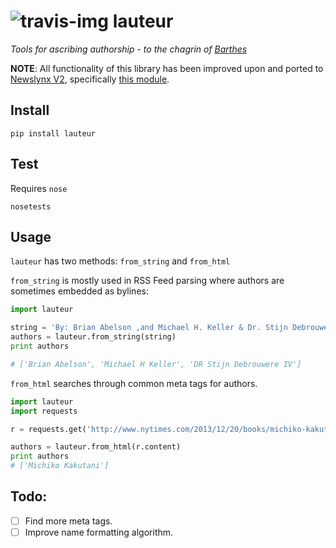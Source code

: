 ![travis-img](https://travis-ci.org/newslynx/lauteur.svg)
lauteur
======
_Tools for ascribing authorship - to the chagrin of [Barthes](http://en.wikipedia.org/wiki/Death_of_the_Author)_

**NOTE**: All functionality of this library has been improved upon and ported to [Newslynx V2](http://github.com/newslynx/newslynx), specifically [this module](https://github.com/newslynx/newslynx/blob/master/newslynx/lib/author.py).
## Install
```
pip install lauteur
```

## Test
Requires `nose`
```
nosetests
```

## Usage
`lauteur` has two methods: `from_string` and `from_html`

`from_string` is mostly used in RSS Feed parsing where authors are sometimes embedded as bylines:

```python
import lauteur

string = 'By: Brian Abelson ,and Michael H. Keller & Dr. Stijn Debrouwere IV'
authors = lauteur.from_string(string)
print authors

# ['Brian Abelson', 'Michael H Keller', 'DR Stijn Debrouwere IV']
```

`from_html` searches through common meta tags for authors.

```python
import lauteur
import requests

r = requests.get('http://www.nytimes.com/2013/12/20/books/michiko-kakutanis-10-favorite-books-of-2013.html')

authors = lauteur.from_html(r.content)
print authors
# ['Michiko Kakutani']
```

## Todo:

- [ ] Find more meta tags. 
- [ ] Improve name formatting algorithm.
